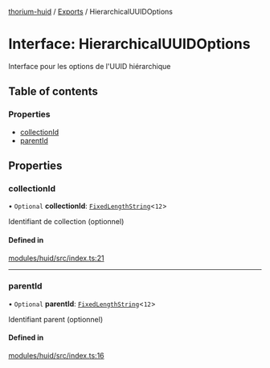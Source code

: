 [thorium-huid](../README.md) / [Exports](../modules.md) / HierarchicalUUIDOptions

# Interface: HierarchicalUUIDOptions

Interface pour les options de l'UUID hiérarchique

## Table of contents

### Properties

- [collectionId](HierarchicalUUIDOptions.md#collectionid)
- [parentId](HierarchicalUUIDOptions.md#parentid)

## Properties

### collectionId

• `Optional` **collectionId**: [`FixedLengthString`](../modules.md#fixedlengthstring)\<``12``\>

Identifiant de collection (optionnel)

#### Defined in

[modules/huid/src/index.ts:21](https://github.com/Odyssee-Software/thorium-uuid/blob/0db4d16/src/index.ts#L21)

___

### parentId

• `Optional` **parentId**: [`FixedLengthString`](../modules.md#fixedlengthstring)\<``12``\>

Identifiant parent (optionnel)

#### Defined in

[modules/huid/src/index.ts:16](https://github.com/Odyssee-Software/thorium-uuid/blob/0db4d16/src/index.ts#L16)

